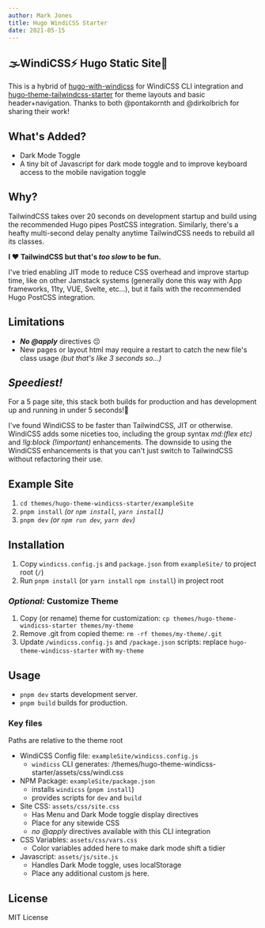 ```yaml
---
author: Mark Jones
title: Hugo WindiCSS Starter
date: 2021-05-15
---
```


## 🌫️WindiCSS⚡ Hugo Static Site💨

This is a hybrid of [hugo-with-windicss](https://github.com/pontakornth/hugo-with-windicss) for WindiCSS CLI integration and [hugo-theme-tailwindcss-starter](https://github.com/dirkolbrich/hugo-theme-tailwindcss-starter) for theme layouts and basic header+navigation. Thanks to both @pontakornth and @dirkolbrich for sharing their work!

## What's Added?

- Dark Mode Toggle
- A tiny bit of Javascript for dark mode toggle and to improve keyboard access to the mobile navigation toggle

## Why?

TailwindCSS takes over 20 seconds on development startup and build using the recommended Hugo pipes PostCSS integration. Similarly, there's a heafty multi-second delay penalty anytime TailwindCSS needs to rebuild all its classes.

**I ❤️ TailwindCSS but that's *too slow* to be fun.**

I've tried enabling JIT mode to reduce CSS overhead and improve startup time, like on other Jamstack systems (generally done this way with App frameworks, 11ty, VUE, Svelte, etc...), but it fails with the recommended Hugo PostCSS integration.

## Limitations

- ***No @apply*** directives 😔
- New pages or layout html may require a restart to catch the new file's class usage *(but that's like 3 seconds so...)*

## *Speediest!*

For a 5 page site, this stack both builds for production and has development up and running in under 5 seconds!💨

I've found WindiCSS to be faster than TailwindCSS, JIT or otherwise. WindiCSS adds some niceties too, including the group syntax *md:(flex etc)* and *!lg:block (!important)* enhancements. The downside to using the WindiCSS enhancements is that you can't just switch to TailwindCSS without refactoring their use.

## Example Site

1. `cd themes/hugo-theme-windicss-starter/exampleSite`
1. `pnpm install` *(or `npm install`, `yarn install`)*
1. `pnpm dev` *(or `npm run dev`, `yarn dev`)*

## Installation

1. Copy `windicss.config.js` and `package.json` from `exampleSite/` to project root (`/`)
1. Run `pnpm install` (or `yarn install` `npm install`) in project root


### ***Optional:*** Customize Theme

1. Copy (or rename) theme for customization: `cp themes/hugo-theme-windicss-starter themes/my-theme`
1. Remove .git from copied theme: `rm -rf themes/my-theme/.git`
1. Update `/windicss.config.js` and `/package.json` scripts: replace `hugo-theme-windicss-starter` with `my-theme`

## Usage

- `pnpm dev` starts development server.
- `pnpm build` builds for production.


### Key files

Paths are relative to the theme root

- WindiCSS Config file: `exampleSite/windicss.config.js`
  - `windicss` CLI generates: /themes/hugo-theme-windicss-starter/assets/css/windi.css
- NPM Package: `exampleSite/package.json`
  - installs `windicss` (`pnpm install`)
  - provides scripts for `dev` and `build`
- Site CSS: `assets/css/site.css`
  - Has Menu and Dark Mode toggle display directives
  - Place for any sitewide CSS 
  - *no @apply* directives available with this CLI integration
- CSS Variables: `assets/css/vars.css`
  - Color variables added here to make dark mode shift a tidier
- Javascript: `assets/js/site.js`
  - Handles Dark Mode toggle, uses localStorage
  - Place any additional custom js here.

## License

MIT License